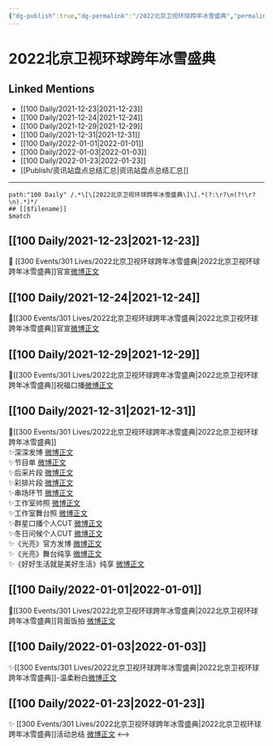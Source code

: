```yaml
---
{"dg-publish":true,"dg-permalink":"/2022北京卫视环球跨年冰雪盛典","permalink":"/2022北京卫视环球跨年冰雪盛典/","created":"2022-12-22T16:25:53.000+08:00","updated":"2023-04-10T16:09:22.000+08:00"}
---
```


# 2022北京卫视环球跨年冰雪盛典

## Linked Mentions
- [[100 Daily/2021-12-23\|2021-12-23]]
- [[100 Daily/2021-12-24\|2021-12-24]]
- [[100 Daily/2021-12-29\|2021-12-29]]
- [[100 Daily/2021-12-31\|2021-12-31]]
- [[100 Daily/2022-01-01\|2022-01-01]]
- [[100 Daily/2022-01-03\|2022-01-03]]
- [[100 Daily/2022-01-23\|2022-01-23]]
- [[Publish/资讯站盘点总结汇总\|资讯站盘点总结汇总]]


---

```expander
path:"100 Daily" /.*\[\[2022北京卫视环球跨年冰雪盛典\]\].*(?:\r?\n(?!\r?\n).*)*/
## [[$filename]]
$match
```
## [[100 Daily/2021-12-23\|2021-12-23]]
🌟 [[300 Events/301 Lives/2022北京卫视环球跨年冰雪盛典\|2022北京卫视环球跨年冰雪盛典]]官宣[微博正文](https://m.weibo.cn/6466290670/4717618990420710)
## [[100 Daily/2021-12-24\|2021-12-24]]
🌟[[300 Events/301 Lives/2022北京卫视环球跨年冰雪盛典\|2022北京卫视环球跨年冰雪盛典]]官宣[微博正文](https://m.weibo.cn/6466290670/4717895689704340)
## [[100 Daily/2021-12-29\|2021-12-29]]
🌟[[300 Events/301 Lives/2022北京卫视环球跨年冰雪盛典\|2022北京卫视环球跨年冰雪盛典]]祝福口播[微博正文](https://m.weibo.cn/6466290670/4719728020687116)
## [[100 Daily/2021-12-31\|2021-12-31]]
💫[[300 Events/301 Lives/2022北京卫视环球跨年冰雪盛典\|2022北京卫视环球跨年冰雪盛典]]  
✨深深发博 [微博正文](https://m.weibo.cn/6466290670/4720612058074178)  
✨节目单 [微博正文](https://m.weibo.cn/6466290670/4720505073960482)  
✨后采片段 [微博正文](https://m.weibo.cn/6466290670/4720453115973798)  
✨彩排片段 [微博正文](https://m.weibo.cn/6466290670/4720586838509424)  
✨串场环节 [微博正文](https://m.weibo.cn/6466290670/4720627593774467)  
✨工作室帅照 [微博正文](https://m.weibo.cn/6466290670/4720500955155969)  
✨工作室舞台照 [微博正文](https://m.weibo.cn/6466290670/4720600822057200)  
✨群星口播个人CUT [微博正文](https://m.weibo.cn/6466290670/4720504798447980)  
✨冬日问候个人CUT [微博正文](https://m.weibo.cn/6466290670/4720490076439444)  
✨《光亮》官方发博 [微博正文](https://m.weibo.cn/6466290670/4720587564648062)  
✨《光亮》舞台纯享 [微博正文](https://m.weibo.cn/6466290670/4720617288897515)  
✨《好好生活就是美好生活》纯享 [微博正文](https://m.weibo.cn/6466290670/4720629049986717)
## [[100 Daily/2022-01-01\|2022-01-01]]
🌟[[300 Events/301 Lives/2022北京卫视环球跨年冰雪盛典\|2022北京卫视环球跨年冰雪盛典]]背面饭拍 [微博正文](https://m.weibo.cn/6466290670/4720952715251722)

## [[100 Daily/2022-01-03\|2022-01-03]]
✨[[300 Events/301 Lives/2022北京卫视环球跨年冰雪盛典\|2022北京卫视环球跨年冰雪盛典]]-温柔粉白[微博正文](https://m.weibo.cn/6466290670/4721508717170243)
## [[100 Daily/2022-01-23\|2022-01-23]]
✨ [[300 Events/301 Lives/2022北京卫视环球跨年冰雪盛典\|2022北京卫视环球跨年冰雪盛典]]活动总结 [微博正文](https://m.weibo.cn/6466290670/4728913656023046)
<-->